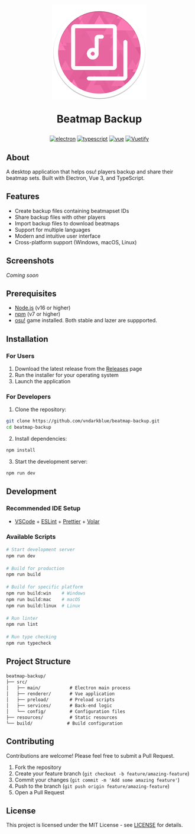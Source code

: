 <h1 align="center">
<a href="https://github.com/vndarkblue/beatmap-backup">
<img src="src/renderer/src/assets/logo.png" alt="Logo" width="256" height="256">
</a>

Beatmap Backup
</h1>

<div align="center">

[![electron](https://img.shields.io/badge/Electron-2B2E3A?logo=electron&logoColor=fff)](https://github.com/electron/electron)
[![typescript](https://img.shields.io/badge/TypeScript-3178C6?logo=typescript&logoColor=fff)](https://github.com/microsoft/TypeScript)
[![vue](https://img.shields.io/badge/Vue.js-4FC08D?logo=vuedotjs&logoColor=fff)](https://github.com/vuejs/)
[![Vuetify](https://img.shields.io/badge/Vuetify-1867C0?logo=vuetify&logoColor=fff)](https://github.com/vuetifyjs/vuetify)
</div>

## About
A desktop application that helps osu! players backup and share their beatmap sets. Built with Electron, Vue 3, and TypeScript.


## Features

- Create backup files containing beatmapset IDs
- Share backup files with other players
- Import backup files to download beatmaps
- Support for multiple languages
- Modern and intuitive user interface
- Cross-platform support (Windows, macOS, Linux)

## Screenshots

*Coming soon*

## Prerequisites

- [Node.js](https://nodejs.org/) (v16 or higher)
- [npm](https://www.npmjs.com/) (v7 or higher)
- [osu!](https://osu.ppy.sh/) game installed. Both stable and lazer are suppported.

## Installation

### For Users

1. Download the latest release from the [Releases](https://github.com/vndarkblue/beatmap-backup/releases) page
2. Run the installer for your operating system
3. Launch the application

### For Developers

1. Clone the repository:
```bash
git clone https://github.com/vndarkblue/beatmap-backup.git
cd beatmap-backup
```

2. Install dependencies:
```bash
npm install
```

3. Start the development server:
```bash
npm run dev
```

## Development

### Recommended IDE Setup

- [VSCode](https://code.visualstudio.com/) + [ESLint](https://marketplace.visualstudio.com/items?itemName=dbaeumer.vscode-eslint) + [Prettier](https://marketplace.visualstudio.com/items?itemName=esbenp.prettier-vscode) + [Volar](https://marketplace.visualstudio.com/items?itemName=Vue.volar)

### Available Scripts

```bash
# Start development server
npm run dev

# Build for production
npm run build

# Build for specific platform
npm run build:win    # Windows
npm run build:mac    # macOS
npm run build:linux  # Linux

# Run linter
npm run lint

# Run type checking
npm run typecheck
```

## Project Structure

```
beatmap-backup/
├── src/
│   ├── main/           # Electron main process
│   ├── renderer/       # Vue application
│   ├── preload/        # Preload scripts
│   ├── services/       # Back-end logic
│   └── config/         # Configuration files
├── resources/          # Static resources
└── build/             # Build configuration
```

## Contributing

Contributions are welcome! Please feel free to submit a Pull Request.

1. Fork the repository
2. Create your feature branch (`git checkout -b feature/amazing-feature`)
3. Commit your changes (`git commit -m 'Add some amazing feature'`)
4. Push to the branch (`git push origin feature/amazing-feature`)
5. Open a Pull Request

## License
This project is licensed under the MIT License - see [LICENSE](LICENSE) for details.

